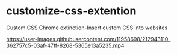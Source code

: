 # customize-css-extention
Custom CSS Chrome extinction-Insert custom CSS into websites




https://user-images.githubusercontent.com/11958698/212943110-362757c5-03af-47ff-8268-5365e13a5235.mp4

